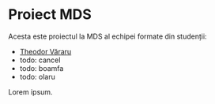 Proiect MDS
===========

Acesta este proiectul la MDS al echipei formate din studenții:

* [Theodor Văraru](https://github.com/tvararu)
* todo: cancel
* todo: boamfa
* todo: olaru

Lorem ipsum.
